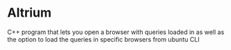 # Altrium
C++ program that lets you open a browser with queries loaded in as well as the option to load the queries in specific browsers from ubuntu CLI
